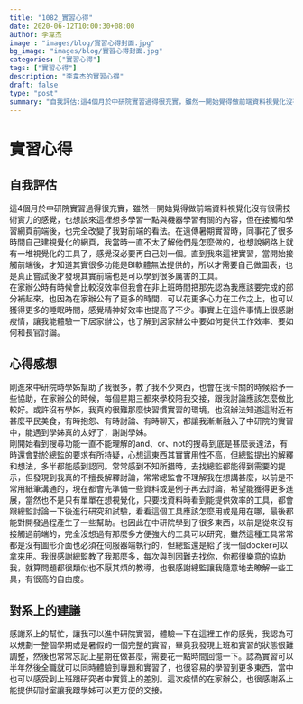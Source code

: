 ```yaml
---
title: "1082_實習心得"
date: 2020-06-12T10:00:30+08:00
author: 李韋杰
image : "images/blog/實習心得封面.jpg"
bg_image: "images/blog/實習心得封面.jpg"
categories: ["實習心得"]
tags: ["實習心得"]
description: "李韋杰的實習心得"
draft: false
type: "post"
summary: "自我評估:這4個月於中研院實習過得很充實，雖然一開始覺得做前端資料視覺化沒有很需技術實力的感覺，也想說來這裡想多學習一點與機器學習有關的內容，但在接觸和學習網頁前端後...</br>心得感想:剛進來中研院時學姊幫助了我很多，教了我不少東西，也會在我卡關的時候給予一些協助...</br>" 
---
```

# **實習心得** #
## 自我評估 ##
這4個月於中研院實習過得很充實，雖然一開始覺得做前端資料視覺化沒有很需技術實力的感覺，也想說來這裡想多學習一點與機器學習有關的內容，但在接觸和學習網頁前端後，也完全改變了我對前端的看法。在遠傳暑期實習時，同事花了很多時間自己建視覺化的網頁，我當時一直不太了解他們是怎麼做的，也想說網路上就有一堆視覺化的工具了，感覺沒必要再自己刻一個。直到我來這裡實習，當開始接觸前端後，才知道其實很多功能是BI軟體無法提供的，所以才需要自己做圖表，也是真正嘗試後才發現其實前端也是可以學到很多厲害的工具。</br>
在家辦公時有時候會比較沒效率但我會在非上班時間把那先認為我應該要完成的部分補起來，也因為在家辦公有了更多的時間，可以花更多心力在工作之上，也可以獲得更多的睡眠時間，感覺精神好效率也提高了不少。事實上在這件事情上很感謝疫情，讓我能體驗一下居家辦公，也了解到居家辦公中要如何提供工作效率、要如何和長官討論。

## 心得感想 ##
剛進來中研院時學姊幫助了我很多，教了我不少東西，也會在我卡關的時候給予一些協助，在家辦公的時候，每個星期三都來學校陪我交接，跟我討論應該怎麼做比較好。或許沒有學姊，我真的很難那麼快習慣實習的環境，也沒辦法知道這附近有甚麼平民美食，有時抱怨、有時討論、有時聊天，都讓我漸漸融入了中研院的實習中，能遇到學姊真的太好了，謝謝學姊。</br>
剛開始看到搜尋功能一直不能理解的and、or、not的搜尋到底是甚麼表達法，有時還會對於總監的要求有所持疑，心想這東西其實實用性不高，但總監提出的解釋和想法，多半都能感到認同。常常感到不知所措時，去找總監都能得到需要的提示，但發現到我真的不擅長解釋討論，常常總監會不理解我在想講甚麼，以前是不常用紙筆溝通的，現在都會先準備一些資料或是例子再去討論，希望能獲得更多進展，當然也不是只有單單在想視覺化，只要找資料時看到能提供效率的工具，都會跟總監討論一下後進行研究和試驗，看看這個工具應該怎麼用或是用在哪，最後都能對開發過程產生了一些幫助。也因此在中研院學到了很多東西，以前是從來沒有接觸過前端的，完全沒想過有那麼多方便強大的工具可以研究，雖然這種工具常常都是沒有圖形介面也必須在伺服器端執行的，但總監還是給了我一個docker可以拿來用。我很感謝總監教了我那麼多，每次與到困難去找你，你都很樂意的協助我，就算問題都很類似也不厭其煩的教導，也很感謝總監讓我隨意地去瞭解一些工具，有很高的自由度。
## 對系上的建議 ##
感謝系上的幫忙，讓我可以進中研院實習，體驗一下在這裡工作的感覺，我認為可以規劃一整個學期或是暑假的一個完整的實習，畢竟我發現上班和實習的狀態很難調整，然後也常常忘記上星期在做甚麼，需要花一點時間回憶一下。認為實習可以半年然後全職就可以同時體驗到專題和實習了，也很容易的學習到更多東西，當中也可以感受到上班跟研究者中實質上的差別。這次疫情的在家辦公，也很感謝系上能提供研討室讓我跟學姊可以更方便的交接。